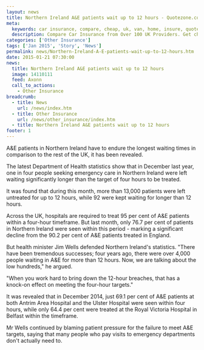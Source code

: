 ```yaml
---
layout: news
title: Northern Ireland A&E patients wait up to 12 hours - Quotezone.co.uk
meta:
  keywords: car insurance, compare, cheap, uk, van, home, insure, quotes, online, comparison, bike, loans, life
  description: Compare Car Insurance from Over 100 UK Providers. Get cheap quotes online now using our fast, free, secure comparison site
categories: ['Other Insurance']
tags: ['Jan 2015', 'Story', 'News']
permalink: news/Northern-Ireland-A-E-patients-wait-up-to-12-hours.htm
date: 2015-01-21 07:30:00
news:
  title: Northern Ireland A&E patients wait up to 12 hours
  image: 14110111
  feed: Axonn
  call_to_actions:
    - Other Insurance
breadcrumb:
  - title: News
    url: /news/index.htm
  - title: Other Insurance
    url: /news/other_insurance/index.htm
  - title: Northern Ireland A&E patients wait up to 12 hours
footer: 1
---
```


A&amp;E patients in Northern Ireland have to endure the longest waiting times in comparison to the rest of the UK, it has been revealed.

The latest Department of Health statistics show that in December last year, one in four people seeking emergency care in Northern Ireland were left waiting significantly longer than the target of four hours to be treated.

It was found that during this month, more than 13,000 patients were left untreated for up to 12 hours, while 92 were kept waiting for longer than 12 hours.

Across the UK, hospitals are required to treat 95 per cent of A&amp;E patients within a four-hour timeframe. But last month, only 76.7 per cent of patients in Northern Ireland were seen within this period - marking a significant decline from the 90.2 per cent of A&amp;E patients treated in England.&nbsp;

But health minister Jim Wells defended Northern Ireland&#39;s statistics. &quot;There have been tremendous successes; four years ago, there were over 4,000 people waiting in A&amp;E for more than 12 hours. Now, we are talking about the low hundreds,&quot; he argued.

&quot;When you work hard to bring down the 12-hour breaches, that has a knock-on effect on meeting the four-hour targets.&quot;

It was revealed that in December 2014, just 69.1 per cent of A&amp;E patients at both Antrim Area Hospital and the Ulster Hospital were seen within four hours, while only 64.4 per cent were treated at the Royal Victoria Hospital in Belfast within the timeframe.

Mr Wells continued by blaming patient pressure for the failure to meet A&amp;E targets, saying that many people who pay visits to emergency departments don&#39;t actually need to.
